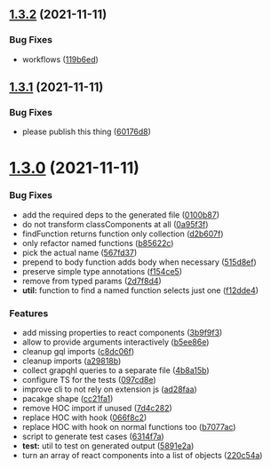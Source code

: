 ## [1.3.2](https://github.com/danielo515/codemods/compare/v1.3.1...v1.3.2) (2021-11-11)


### Bug Fixes

* workflows ([119b6ed](https://github.com/danielo515/codemods/commit/119b6edfd835a16ccf78b9e62bbf7ab4ea71d48a))



## [1.3.1](https://github.com/danielo515/codemods/compare/v1.3.0...v1.3.1) (2021-11-11)


### Bug Fixes

* please publish this thing ([60176d8](https://github.com/danielo515/codemods/commit/60176d86f79f93a4a0284c6d822210e8955314e1))



# [1.3.0](https://github.com/danielo515/codemods/compare/cc21fa1cf6a0eed4e1c892edc7744357452a640d...v1.3.0) (2021-11-11)


### Bug Fixes

* add the required deps to the generated file ([0100b87](https://github.com/danielo515/codemods/commit/0100b87dde7cb3db2ed4ca40e1db55eef09d05cc))
* do not transform classComponents at all ([0a95f3f](https://github.com/danielo515/codemods/commit/0a95f3fa5672eaa27128425266d65065ab60b8f9))
* findFunction returns function only collection ([d2b607f](https://github.com/danielo515/codemods/commit/d2b607fcf2650e65401471f589974090fe73ece9))
* only refactor named functions ([b85622c](https://github.com/danielo515/codemods/commit/b85622cdafe07b39b28b8006a540087032d6d51f))
* pick the actual name ([567fd37](https://github.com/danielo515/codemods/commit/567fd37b5a395c21028c6d40901dab7499c795ae))
* prepend to body function adds body when necessary ([515d8ef](https://github.com/danielo515/codemods/commit/515d8ef45ea3ee0c23e3b6c962d4e58fd990f5c2))
* preserve simple type annotations ([f154ce5](https://github.com/danielo515/codemods/commit/f154ce52e64a6e055c773f6ac487492ee5cc3ab3))
* remove from typed params ([2d7f8d4](https://github.com/danielo515/codemods/commit/2d7f8d468ae03639256f2fd65233bd1b9c9c8533))
* **util:** function to find a named function selects just one ([f12dde4](https://github.com/danielo515/codemods/commit/f12dde46b52eeb92f8da6edfff4537330c404228))


### Features

* add missing properties to react components ([3b9f9f3](https://github.com/danielo515/codemods/commit/3b9f9f391462410479c03d5e3d331fb8b77448bc))
* allow to provide arguments interactively ([b5ee86e](https://github.com/danielo515/codemods/commit/b5ee86e20621f713eec462b75c11e6928568e335))
* cleanup gql imports ([c8dc06f](https://github.com/danielo515/codemods/commit/c8dc06f9db2ee6f9789c422f5cbf3e2ce8fae8dc))
* cleanup imports ([a29818b](https://github.com/danielo515/codemods/commit/a29818b1d308ae437b947c0e1836fc07099c5804))
* collect grapqhl queries to a separate file ([4b8a15b](https://github.com/danielo515/codemods/commit/4b8a15bfeae666e2f9bdba8c84e0f1e27bad8075))
* configure TS for the tests ([097cd8e](https://github.com/danielo515/codemods/commit/097cd8e9935adb92dff8b2030dea508ea794fa2e))
* improve cli to not rely on extension js ([ad28faa](https://github.com/danielo515/codemods/commit/ad28faa05b0d148a34381f64e59c9ceb82eff98a))
* pacakge shape ([cc21fa1](https://github.com/danielo515/codemods/commit/cc21fa1cf6a0eed4e1c892edc7744357452a640d))
* remove HOC import if unused ([7d4c282](https://github.com/danielo515/codemods/commit/7d4c2826126b86e053483a882ccbda37354bb0ff))
* replace HOC with hook ([066f8c2](https://github.com/danielo515/codemods/commit/066f8c2d49658aa62a7286abd5a1934553673899))
* replace HOC with hook on normal functions too ([b7077ac](https://github.com/danielo515/codemods/commit/b7077ac01fff41f7637a57eb7860753a969538ee))
* script to generate test cases ([6314f7a](https://github.com/danielo515/codemods/commit/6314f7add7bf37affd944804d5f15b16de8e60cb))
* **test:** util to test on generated output ([5891e2a](https://github.com/danielo515/codemods/commit/5891e2a1bed595ff8e7815fbe818a8e548dd0095))
* turn an array of react components into a list of objects ([220c54a](https://github.com/danielo515/codemods/commit/220c54ac4705b4019d760785afa2d175ba5c9eba))



